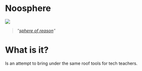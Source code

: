 # Noosphere

![](https://api.dependabot.com/badges/status?host=github&repo=redbadger/noosphere)

> _"[sphere of reason](https://en.wikipedia.org/wiki/Noosphere)"_

# What is it?

Is an attempt to bring under the same roof tools for tech teachers.
